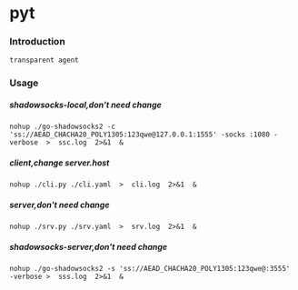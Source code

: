 # pyt

### Introduction

```
transparent agent
```

### Usage

##### shadowsocks-local,don't need change

```
nohup ./go-shadowsocks2 -c 'ss://AEAD_CHACHA20_POLY1305:123qwe@127.0.0.1:1555' -socks :1080 -verbose  >  ssc.log  2>&1  &
```

##### client,change server.host

```
nohup ./cli.py ./cli.yaml  >  cli.log  2>&1  &
```

##### server,don't need change

```
nohup ./srv.py ./srv.yaml  >  srv.log  2>&1  &
```

##### shadowsocks-server,don't need change

```
nohup ./go-shadowsocks2 -s 'ss://AEAD_CHACHA20_POLY1305:123qwe@:3555' -verbose >  sss.log  2>&1  &
```